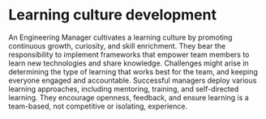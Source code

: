 # Learning culture development

An Engineering Manager cultivates a learning culture by promoting continuous growth, curiosity, and skill enrichment. They bear the responsibility to implement frameworks that empower team members to learn new technologies and share knowledge. Challenges might arise in determining the type of learning that works best for the team, and keeping everyone engaged and accountable. Successful managers deploy various learning approaches, including mentoring, training, and self-directed learning. They encourage openness, feedback, and ensure learning is a team-based, not competitive or isolating, experience.